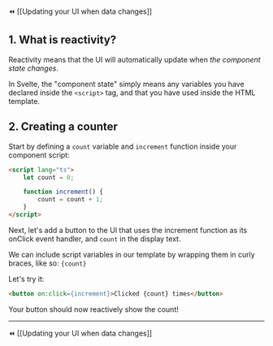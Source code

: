 ⏪ [[Updating your UI when data changes]]

## 1. What is reactivity?

Reactivity means that the UI will automatically update when *the component state changes*.

In Svelte, the "component state" simply means any variables you have declared inside the `<script>` tag, and that you have used inside the HTML template.

## 2. Creating a counter 

Start by defining a `count` variable and `increment` function inside your component script:

```html
<script lang="ts">
	let count = 0;

	function increment() {
		count = count + 1;
	}
</script>
```

Next, let's add a button to the UI that uses the increment function as its onClick event handler, and `count` in the display text. 

We can include script variables in our template by wrapping them in curly braces, like so: `{count}`

Let's try it:

```html
<button on:click={increment}>Clicked {count} times</button>
```

Your button should now reactively show the count!

---
⏪ [[Updating your UI when data changes]]
